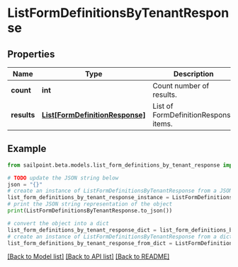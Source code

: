 # ListFormDefinitionsByTenantResponse


## Properties

Name | Type | Description | Notes
------------ | ------------- | ------------- | -------------
**count** | **int** | Count number of results. | [optional] 
**results** | [**List[FormDefinitionResponse]**](FormDefinitionResponse.md) | List of FormDefinitionResponse items. | [optional] 

## Example

```python
from sailpoint.beta.models.list_form_definitions_by_tenant_response import ListFormDefinitionsByTenantResponse

# TODO update the JSON string below
json = "{}"
# create an instance of ListFormDefinitionsByTenantResponse from a JSON string
list_form_definitions_by_tenant_response_instance = ListFormDefinitionsByTenantResponse.from_json(json)
# print the JSON string representation of the object
print(ListFormDefinitionsByTenantResponse.to_json())

# convert the object into a dict
list_form_definitions_by_tenant_response_dict = list_form_definitions_by_tenant_response_instance.to_dict()
# create an instance of ListFormDefinitionsByTenantResponse from a dict
list_form_definitions_by_tenant_response_from_dict = ListFormDefinitionsByTenantResponse.from_dict(list_form_definitions_by_tenant_response_dict)
```
[[Back to Model list]](../README.md#documentation-for-models) [[Back to API list]](../README.md#documentation-for-api-endpoints) [[Back to README]](../README.md)


